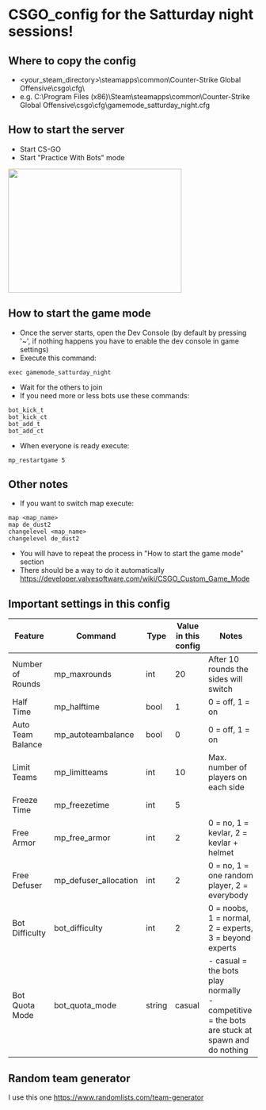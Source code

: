 # CSGO_config for the Satturday night sessions!

## Where to copy the config
- <your_steam_directory>\steamapps\common\Counter-Strike Global Offensive\csgo\cfg\
- e.g. C:\Program Files (x86)\Steam\steamapps\common\Counter-Strike Global Offensive\csgo\cfg\gamemode_satturday_night.cfg

## How to start the server
- Start CS-GO
- Start "Practice With Bots" mode

<img src="https://user-images.githubusercontent.com/9948892/116783310-56024780-aa8e-11eb-9b6a-00cd77c648f4.png" width="350" height="250">

## How to start the game mode
- Once the server starts, open the Dev Console (by default by pressing '~', if nothing happens you have to enable the dev console in game settings)
- Execute this command:

```
exec gamemode_satturday_night
```

- Wait for the others to join
- If you need more or less bots use these commands:

```
bot_kick_t
bot_kick_ct
bot_add_t
bot_add_ct
```

- When everyone is ready execute:

```
mp_restartgame 5
```

## Other notes
- If you want to switch map execute:

```
map <map_name>
map de_dust2
changelevel <map_name>
changelevel de_dust2
```

- You will have to repeat the process in "How to start the game mode" section
- There should be a way to do it automatically https://developer.valvesoftware.com/wiki/CSGO_Custom_Game_Mode

## Important settings in this config

Feature | Command | Type | Value in this config | Notes
--- | --- | --- | --- | ---
Number of Rounds | mp_maxrounds | int | 20 | After 10 rounds the sides will switch
Half Time | mp_halftime | bool | 1 | 0 = off, 1 = on
Auto Team Balance | mp_autoteambalance | bool | 0 | 0 = off, 1 =  on
Limit Teams | mp_limitteams | int | 10 | Max. number of players on each side
Freeze Time | mp_freezetime | int | 5 |
Free Armor | mp_free_armor | int | 2 | 0 = no, 1 = kevlar, 2 = kevlar + helmet
Free Defuser | mp_defuser_allocation | int | 2 | 0 = no, 1 = one random player, 2 = everybody
Bot Difficulty | bot_difficulty | int | 2 | 0 = noobs, 1 = normal, 2 = experts, 3 = beyond experts
Bot Quota Mode | bot_quota_mode | string | casual | - casual = the bots play normally <br> - competitive = the bots are stuck at spawn and do nothing

## Random team generator
I use this one https://www.randomlists.com/team-generator
